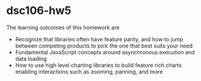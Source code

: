 # dsc106-hw5

The learning outcomes of this homework are

- Recognize that libraries often have feature parity, and how to jump between competing products to pick the one that best suits your need
- Fundamental JavaScript concepts around asynchronous execution and data loading
- How to use high level charting libraries to build feature rich charts enabling interactions such as zooming, panning, and more 
